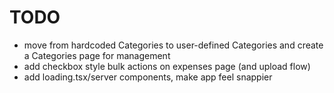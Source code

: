 # TODO

- move from hardcoded Categories to user-defined Categories and create a Categories page for management
- add checkbox style bulk actions on expenses page (and upload flow)
- add loading.tsx/server components, make app feel snappier

